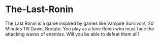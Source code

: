 # The-Last-Ronin
The Last Ronin is a game inspired by games like Vampire Survivors, 20 Minutes Till Dawn, Brotato. You play as a lone Ronin who must face the attacking waves of enemies. Will you be able to defeat them all?
